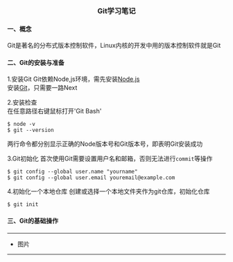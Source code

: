 ### <center>Git学习笔记</center>
#### 一、概念
Git是著名的分布式版本控制软件，Linux内核的开发中用的版本控制软件就是Git  
#### 二、Git的安装与准备
1.安装Git
Git依赖Node,js环境，需先安装[Node.js](https://nodejs.org/zh-cn/download/)  
安装[Git](https://git-scm.com/downloads)，只需要一路Next  

2.安装检查  
在任意路径右键鼠标打开'Git Bash'
```shell
$ node -v
$ git --version
```
两行命令都分别显示正确的Node版本号和Git版本号，即表明Git安装成功  

3.Git初始化
首次使用Git需要设置用户名和邮箱，否则无法进行`commit`等操作
```shell
$ git config --global user.name "yourname"
$ git config --global user.email youremail@example.com
```
4.初始化一个本地仓库
创建或选择一个本地文件夹作为git仓库，初始化仓库
```shell
$ git init
```
#### 三、Git的基础操作
------------------------------
 * 图片
------------------------------

